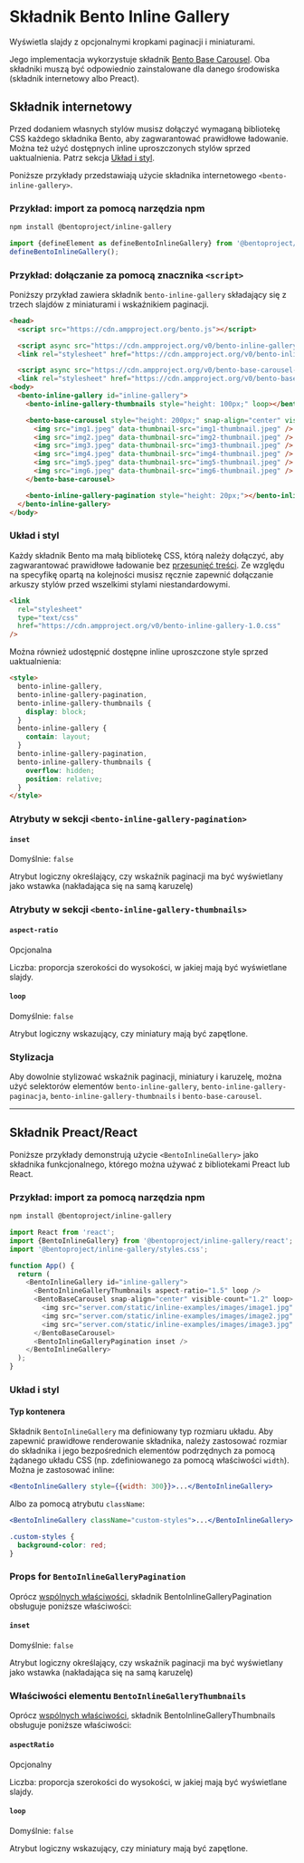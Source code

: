 # Składnik Bento Inline Gallery

Wyświetla slajdy z opcjonalnymi kropkami paginacji i miniaturami.

Jego implementacja wykorzystuje składnik [Bento Base Carousel](https://www.npmjs.com/package/@bentoproject/base-carousel). Oba składniki muszą być odpowiednio zainstalowane dla danego środowiska (składnik internetowy albo Preact).

## Składnik internetowy

Przed dodaniem własnych stylów musisz dołączyć wymaganą bibliotekę CSS każdego składnika Bento, aby zagwarantować prawidłowe ładowanie. Można też użyć dostępnych inline uproszczonych stylów sprzed uaktualnienia. Patrz sekcja [Układ i styl](#layout-and-style).

Poniższe przykłady przedstawiają użycie składnika internetowego `<bento-inline-gallery>`.

### Przykład: import za pomocą narzędzia npm

```sh
npm install @bentoproject/inline-gallery
```

```javascript
import {defineElement as defineBentoInlineGallery} from '@bentoproject/inline-gallery';
defineBentoInlineGallery();
```

### Przykład: dołączanie za pomocą znacznika `<script>`

Poniższy przykład zawiera składnik `bento-inline-gallery` składający się z trzech slajdów z miniaturami i wskaźnikiem paginacji.

```html
<head>
  <script src="https://cdn.ampproject.org/bento.js"></script>

  <script async src="https://cdn.ampproject.org/v0/bento-inline-gallery-1.0.js"></script>
  <link rel="stylesheet" href="https://cdn.ampproject.org/v0/bento-inline-gallery-1.0.css">

  <script async src="https://cdn.ampproject.org/v0/bento-base-carousel-1.0.js"></script>
  <link rel="stylesheet" href="https://cdn.ampproject.org/v0/bento-base-carousel-1.0.css">
<body>
  <bento-inline-gallery id="inline-gallery">
    <bento-inline-gallery-thumbnails style="height: 100px;" loop></bento-inline-gallery-thumbnails>

    <bento-base-carousel style="height: 200px;" snap-align="center" visible-count="3" loop>
      <img src="img1.jpeg" data-thumbnail-src="img1-thumbnail.jpeg" />
      <img src="img2.jpeg" data-thumbnail-src="img2-thumbnail.jpeg" />
      <img src="img3.jpeg" data-thumbnail-src="img3-thumbnail.jpeg" />
      <img src="img4.jpeg" data-thumbnail-src="img4-thumbnail.jpeg" />
      <img src="img5.jpeg" data-thumbnail-src="img5-thumbnail.jpeg" />
      <img src="img6.jpeg" data-thumbnail-src="img6-thumbnail.jpeg" />
    </bento-base-carousel>

    <bento-inline-gallery-pagination style="height: 20px;"></bento-inline-gallery-pagination>
  </bento-inline-gallery>
</body>
```

### Układ i styl

Każdy składnik Bento ma małą bibliotekę CSS, którą należy dołączyć, aby zagwarantować prawidłowe ładowanie bez [przesunięć treści](https://web.dev/cls/). Ze względu na specyfikę opartą na kolejności musisz ręcznie zapewnić dołączanie arkuszy stylów przed wszelkimi stylami niestandardowymi.

```html
<link
  rel="stylesheet"
  type="text/css"
  href="https://cdn.ampproject.org/v0/bento-inline-gallery-1.0.css"
/>
```

Można również udostępnić dostępne inline uproszczone style sprzed uaktualnienia:

```html
<style>
  bento-inline-gallery,
  bento-inline-gallery-pagination,
  bento-inline-gallery-thumbnails {
    display: block;
  }
  bento-inline-gallery {
    contain: layout;
  }
  bento-inline-gallery-pagination,
  bento-inline-gallery-thumbnails {
    overflow: hidden;
    position: relative;
  }
</style>
```

### Atrybuty w sekcji `<bento-inline-gallery-pagination>`

#### `inset`

Domyślnie: `false`

Atrybut logiczny określający, czy wskaźnik paginacji ma być wyświetlany jako wstawka (nakładająca się na samą karuzelę)

### Atrybuty w sekcji `<bento-inline-gallery-thumbnails>`

#### `aspect-ratio`

Opcjonalna

Liczba: proporcja szerokości do wysokości, w jakiej mają być wyświetlane slajdy.

#### `loop`

Domyślnie: `false`

Atrybut logiczny wskazujący, czy miniatury mają być zapętlone.

### Stylizacja

Aby dowolnie stylizować wskaźnik paginacji, miniatury i karuzelę, można użyć selektorów elementów `bento-inline-gallery`, `bento-inline-gallery-paginacja`, `bento-inline-gallery-thumbnails` i `bento-base-carousel`.

---

## Składnik Preact/React

Poniższe przykłady demonstrują użycie `<BentoInlineGallery>` jako składnika funkcjonalnego, którego można używać z bibliotekami Preact lub React.

### Przykład: import za pomocą narzędzia npm

```sh
npm install @bentoproject/inline-gallery
```

```javascript
import React from 'react';
import {BentoInlineGallery} from '@bentoproject/inline-gallery/react';
import '@bentoproject/inline-gallery/styles.css';

function App() {
  return (
    <BentoInlineGallery id="inline-gallery">
      <BentoInlineGalleryThumbnails aspect-ratio="1.5" loop />
      <BentoBaseCarousel snap-align="center" visible-count="1.2" loop>
        <img src="server.com/static/inline-examples/images/image1.jpg" />
        <img src="server.com/static/inline-examples/images/image2.jpg" />
        <img src="server.com/static/inline-examples/images/image3.jpg" />
      </BentoBaseCarousel>
      <BentoInlineGalleryPagination inset />
    </BentoInlineGallery>
  );
}
```

### Układ i styl

#### Typ kontenera

Składnik `BentoInlineGallery` ma definiowany typ rozmiaru układu. Aby zapewnić prawidłowe renderowanie składnika, należy zastosować rozmiar do składnika i jego bezpośrednich elementów podrzędnych za pomocą żądanego układu CSS (np. zdefiniowanego za pomocą właściwości `width`). Można je zastosować inline:

```jsx
<BentoInlineGallery style={{width: 300}}>...</BentoInlineGallery>
```

Albo za pomocą atrybutu `className`:

```jsx
<BentoInlineGallery className="custom-styles">...</BentoInlineGallery>
```

```css
.custom-styles {
  background-color: red;
}
```

<!-- TODO(wg-bento): This section was empty, fix it.
### Props for `BentoInlineGallery`
-->

### Props for `BentoInlineGalleryPagination`

Oprócz [wspólnych właściwości](../../../docs/spec/bento-common-props.md), składnik BentoInlineGalleryPagination obsługuje poniższe właściwości:

#### `inset`

Domyślnie: `false`

Atrybut logiczny określający, czy wskaźnik paginacji ma być wyświetlany jako wstawka (nakładająca się na samą karuzelę)

### Właściwości elementu `BentoInlineGalleryThumbnails`

Oprócz [wspólnych właściwości](../../../docs/spec/bento-common-props.md), składnik BentoInlineGalleryThumbnails obsługuje poniższe właściwości:

#### `aspectRatio`

Opcjonalny

Liczba: proporcja szerokości do wysokości, w jakiej mają być wyświetlane slajdy.

#### `loop`

Domyślnie: `false`

Atrybut logiczny wskazujący, czy miniatury mają być zapętlone.
